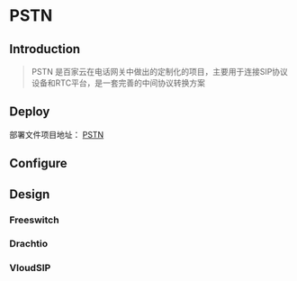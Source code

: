 
# PSTN

## Introduction

> PSTN 是百家云在电话网关中做出的定制化的项目，主要用于连接SIP协议设备和RTC平台，是一套完善的中间协议转换方案

## Deploy

部署文件项目地址： [PSTN](https://git.baijiashilian.com/cloud/BRTC/pstn)


## Configure


## Design


### Freeswitch

### Drachtio

### VloudSIP

